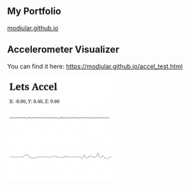## My Portfolio

[modjular.github.io](https://modjular.github.io/)

## Accelerometer Visualizer
You can find it here: https://modjular.github.io/accel_test.html

![Gif of it in action](https://raw.githubusercontent.com/Modjular/Modjular.github.io/master/images/lets-accel.gif)
